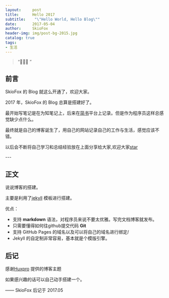 ```yaml
---
layout:     post
title:      Hello 2017
subtitle:    "\"Hello World, Hello Blog\""
date:       2017-05-04
author:     SkioFox
header-img: img/post-bg-2015.jpg
catalog: true
tags:
- 生活
---
```


> “🙉🙉🙉 ”

## 前言

SkioFox 的 Blog 就这么开通了，欢迎大家。

2017 年，SkioFox 的 Blog 总算是搭建好了。

最开始写笔记是在为知笔记上，后来在[简书](www.jianshu.com)平台上记录。但是作为程序员这样总感觉缺少点什么。

最终就是自己的博客诞生了，用自己的网站记录自己的工作与生活，感觉应该不错。

以后会不断将自己学习和总结经验放在上面分享给大家,欢迎大家[star](https://github.com/LoverFancy/LoverFancy.github.io)

<p id = "build"></p>
---

## 正文

说说博客的搭建。  

主要是利用了[jekyll](http://jekyllcn.com/) 模板进行搭建。

优点：

* 支持 **markdown** 语法，对程序员来说不要太优雅。写完文档博客就发布。
* 只需要懂得如何往github提交代码 **Git**
* 支持 GitHub Pages 的域名以及可以将自己的域名进行绑定/ 
* Jekyll 的自定制非常容易，基本就是个模版引擎。



## 后记

感谢[Huxpro](https://github.com/Huxpro/huxpro.github.io) 提供的博客主题

如果感兴趣的话可以自己动手搭建一个。

—— SkioFox 后记于 2017.05


